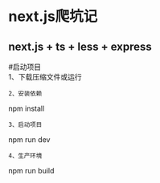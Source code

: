 next.js爬坑记
 ===
 next.js + ts + less + express
 ---
 
#启动项目<br>
1、下载压缩文件或运行
```
2、安装依赖
```
npm install
```
3、启动项目
```
npm run dev
 ```
4、生产环境
```
npm run build
```
